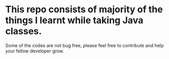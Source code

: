 # This repo consists of majority of the things I learnt while taking Java classes.
Some of the codes are not bug free, please feel free to contribute and help your fellow developer grow.
